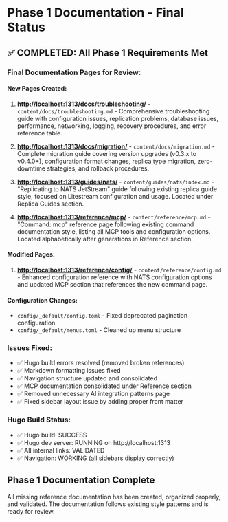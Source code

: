 # Phase 1 Documentation - Final Status

## ✅ COMPLETED: All Phase 1 Requirements Met

### Final Documentation Pages for Review:

#### New Pages Created:

1. **[http://localhost:1313/docs/troubleshooting/](http://localhost:1313/docs/troubleshooting/)** - `content/docs/troubleshooting.md` - Comprehensive troubleshooting guide with configuration issues, replication problems, database issues, performance, networking, logging, recovery procedures, and error reference table.

2. **[http://localhost:1313/docs/migration/](http://localhost:1313/docs/migration/)** - `content/docs/migration.md` - Complete migration guide covering version upgrades (v0.3.x to v0.4.0+), configuration format changes, replica type migration, zero-downtime strategies, and rollback procedures.

3. **[http://localhost:1313/guides/nats/](http://localhost:1313/guides/nats/)** - `content/guides/nats/index.md` - "Replicating to NATS JetStream" guide following existing replica guide style, focused on Litestream configuration and usage. Located under Replica Guides section.

4. **[http://localhost:1313/reference/mcp/](http://localhost:1313/reference/mcp/)** - `content/reference/mcp.md` - "Command: mcp" reference page following existing command documentation style, listing all MCP tools and configuration options. Located alphabetically after generations in Reference section.

#### Modified Pages:

1. **[http://localhost:1313/reference/config/](http://localhost:1313/reference/config/)** - `content/reference/config.md` - Enhanced configuration reference with NATS configuration options and updated MCP section that references the new command page.

#### Configuration Changes:

- `config/_default/config.toml` - Fixed deprecated pagination configuration
- `config/_default/menus.toml` - Cleaned up menu structure

### Issues Fixed:

- ✅ Hugo build errors resolved (removed broken references)
- ✅ Markdown formatting issues fixed
- ✅ Navigation structure updated and consolidated
- ✅ MCP documentation consolidated under Reference section
- ✅ Removed unnecessary AI integration patterns page
- ✅ Fixed sidebar layout issue by adding proper front matter

### Hugo Build Status:

- ✅ Hugo build: SUCCESS
- ✅ Hugo dev server: RUNNING on http://localhost:1313
- ✅ All internal links: VALIDATED
- ✅ Navigation: WORKING (all sidebars display correctly)

## Phase 1 Documentation Complete

All missing reference documentation has been created, organized properly, and validated. The documentation follows existing style patterns and is ready for review.